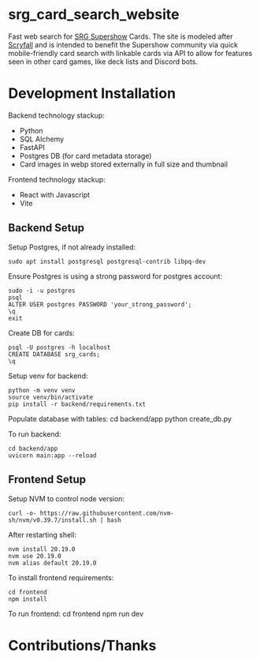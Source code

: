 # srg_card_search_website

Fast web search for [SRG Supershow](https://supershowthegame.com) Cards.  The
site is modeled after [Scryfall](https://www.scryfall.com) and is intended to
benefit the Supershow community via quick mobile-friendly card search with
linkable cards via API to allow for features seen in other card games, like
deck lists and Discord bots.

# Development Installation #

Backend technology stackup:

* Python
* SQL Alchemy
* FastAPI
* Postgres DB (for card metadata storage)
* Card images in webp stored externally in full size and thumbnail

Frontend technology stackup:

* React with Javascript
* Vite


## Backend Setup ##

Setup Postgres, if not already installed:

    sudo apt install postgresql postgresql-contrib libpq-dev


Ensure Postgres is using a strong password for postgres account:

    sudo -i -u postgres
    psql
    ALTER USER postgres PASSWORD 'your_strong_password';
    \q
    exit


Create DB for cards:

    psql -U postgres -h localhost
    CREATE DATABASE srg_cards;
    \q


Setup venv for backend:

    python -m venv venv
    source venv/bin/activate
    pip install -r backend/requirements.txt


Populate database with tables:
    cd backend/app
    python create_db.py


To run backend:

    cd backend/app
    uvicorn main:app --reload


## Frontend Setup ##

Setup NVM to control node version:

    curl -o- https://raw.githubusercontent.com/nvm-sh/nvm/v0.39.7/install.sh | bash

After restarting shell:

    nvm install 20.19.0
    nvm use 20.19.0
    nvm alias default 20.19.0

To install frontend requirements:

    cd frontend
    npm install

To run frontend:
    cd frontend
    npm run dev


# Contributions/Thanks #


